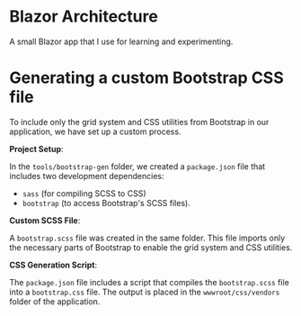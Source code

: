 # Blazor Architecture

A small Blazor app that I use for learning and experimenting.

# Generating a custom Bootstrap CSS file

To include only the grid system and CSS utilities from Bootstrap in our application, we have set up a custom process.

**Project Setup**:

In the `tools/bootstrap-gen` folder, we created a `package.json` file that includes two development dependencies:

- `sass` (for compiling SCSS to CSS)
- `bootstrap` (to access Bootstrap's SCSS files).

**Custom SCSS File**:

A `bootstrap.scss` file was created in the same folder. This file imports only the necessary parts of Bootstrap to enable the grid system and CSS utilities.

**CSS Generation Script**:

The `package.json` file includes a script that compiles the `bootstrap.scss` file into a `bootstrap.css` file. The output is placed in the `wwwroot/css/vendors` folder of the application.
